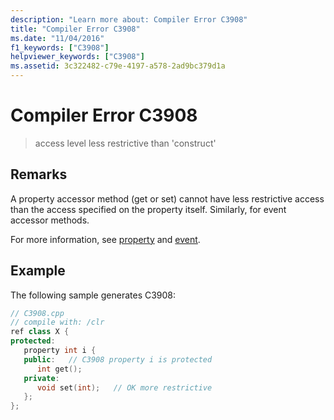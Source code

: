 ```yaml
---
description: "Learn more about: Compiler Error C3908"
title: "Compiler Error C3908"
ms.date: "11/04/2016"
f1_keywords: ["C3908"]
helpviewer_keywords: ["C3908"]
ms.assetid: 3c322482-c79e-4197-a578-2ad9bc379d1a
---
```

# Compiler Error C3908

> access level less restrictive than 'construct'

## Remarks

A property accessor method (get or set) cannot have less restrictive access than the access specified on the property itself.  Similarly, for event accessor methods.

For more information, see [property](../../extensions/property-cpp-component-extensions.md) and [event](../../extensions/event-cpp-component-extensions.md).

## Example

The following sample generates C3908:

```cpp
// C3908.cpp
// compile with: /clr
ref class X {
protected:
   property int i {
   public:   // C3908 property i is protected
      int get();
   private:
      void set(int);   // OK more restrictive
   };
};
```
